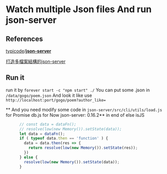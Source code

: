 # Watch multiple Json files And run json-server

## References
[typicode](https://github.com/typicode)/**[json-server](https://github.com/typicode/json-server)**

[打造多檔案結構的json-server](https://billyyyyy3320.com/zh/2019/07/21/create-json-server-with-multiple-files/)

## Run it
run it by `forever start -c "npm start" ./`
You can put some .json in `/data/gogo/poem.json`
And look it like use `http://localhost:port/gogo/poem?author_like=`

** And you need modify some code in `json-server/src/cli/utils/load.js` for Promise db.js for Now json-server:  0.16.2**
in end of else isJS 
```js
      // const data = dataFn();
      // resolve(low(new Memory()).setState(data));
      let data = dataFn();
      if ( typeof data.then == 'function' ) {
        data = data.then(res => {
          return resolve(low(new Memory()).setState(res));
        })
      } else {
        resolve(low(new Memory()).setState(data));
      }
```